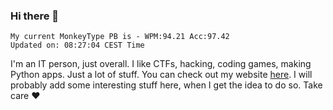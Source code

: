 ### Hi there 👋
<!-- PB START -->
```
My current MonkeyType PB is - WPM:94.21 Acc:97.42
Updated on: 08:27:04 CEST Time
```
<!-- PB END -->
I'm an IT person, just overall. I like CTFs, hacking, coding games, making Python apps. Just a lot of stuff.
You can check out my website [here](https://skill3472.github.io/).
I will probably add some interesting stuff here, when I get the idea to do so. Take care ❤️
